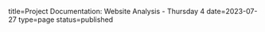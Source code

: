 title=Project Documentation: Website Analysis - Thursday 4
date=2023-07-27
type=page
status=published
~~~~~~

